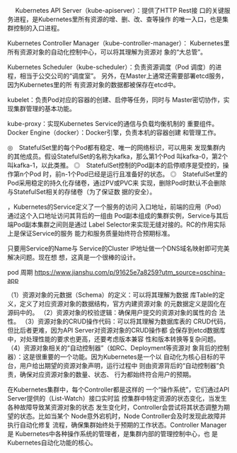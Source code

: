 　
Kubernetes API Server（kube-apiserver）：提供了HTTP Rest接 口的关键服务进程，是Kubernetes里所有资源的增、删、改、查等操作 的唯一入口，也是集群控制的入口进程。

Kubernetes Controller Manager（kube-controller-manager）： Kubernetes里所有资源对象的自动化控制中心，可以将其理解为资源对 象的“大总管”。

Kubernetes Scheduler（kube-scheduler）：负责资源调度（Pod 调度）的进程，相当于公交公司的“调度室”。 另外，在Master上通常还需要部署etcd服务，因为Kubernetes里的所 有资源对象的数据都被保存在etcd中。



kubelet：负责Pod对应的容器的创建、启停等任务，同时与 Master密切协作，实现集群管理的基本功能。

kube-proxy：实现Kubernetes Service的通信与负载均衡机制的 重要组件。 Docker Engine（docker）：Docker引擎，负责本机的容器创建 和管理工作。


◎　StatefulSet里的每个Pod都有稳定、唯一的网络标识，可以用来 发现集群内的其他成员。假设StatefulSet的名称为kafka，那么第1个Pod 叫kafka-0，第2个叫kafka-1，以此类推。
◎　StatefulSet控制的Pod副本的启停顺序是受控的，操作第n个Pod 时，前n-1个Pod已经是运行且准备好的状态。
◎　StatefulSet里的Pod采用稳定的持久化存储卷，通过PV或PVC来 实现，删除Pod时默认不会删除与StatefulSet相关的存储卷（为了保证数 据的安全）。


，Kubernetes的Service定义了一个服务的访问 入口地址，前端的应用（Pod）通过这个入口地址访问其背后的一组由 Pod副本组成的集群实例，Service与其后端Pod副本集群之间则是通过 Label Selector来实现无缝对接的。RC的作用实际上是保证Service的服务 能力和服务质量始终符合预期标准。

只要用Service的Name与 Service的Cluster IP地址做一个DNS域名映射即可完美解决问题。现在想 想，这真是一个很棒的设计。

pod 周期
https://www.jianshu.com/p/91625e7a8259?utm_source=oschina-app

（1）资源对象的元数据（Schema）的定义：可以将其理解为数据 库Table的定义，定义了对应资源对象的数据结构，官方内建资源对象 的元数据定义是固化在源码中的。
（2）资源对象的校验逻辑：确保用户提交的资源对象的属性的合 法性。
（3）资源对象的CRUD操作代码：可以将其理解为数据库表的 CRUD代码，但比后者更难，因为API Server对资源对象的CRUD操作都 会保存到etcd数据库中，对处理性能的要求也更高，还要考虑版本兼容 性和版本转换等复杂问题。
（4）资源对象相关的“自动控制器”（如RC、Deployment等资源对 象背后的控制器）：这是很重要的一个功能。因为Kubernetes是一个以
自动化为核心目标的平台，用户给出期望的资源对象声明，运行过程中 则由资源背后的“自动控制器”负责，确保对应资源对象的数量、状态、 行为都始终符合用户的预期。

在Kubernetes集群中，每个Controller都是这样的 一个“操作系统”，它们通过API Server提供的（List-Watch）接口实时监 控集群中特定资源的状态变化，当发生各种故障导致某资源对象的状态 发生变化时，Controller会尝试将其状态调整为期望的状态。比如当某个 Node意外宕机时，Node Controller会及时发现此故障并执行自动化修复 流程，确保集群始终处于预期的工作状态。Controller Manager是 Kubernetes中各种操作系统的管理者，是集群内部的管理控制中心，也 是Kubernetes自动化功能的核心。